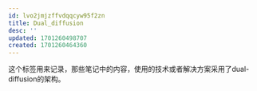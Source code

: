 ```yaml
---
id: lvo2jmjzffvdqqcyw95f2zn
title: Dual_diffusion
desc: ''
updated: 1701260498707
created: 1701260464360
---
```


这个标签用来记录，那些笔记中的内容，使用的技术或者解决方案采用了dual-diffusion的架构。